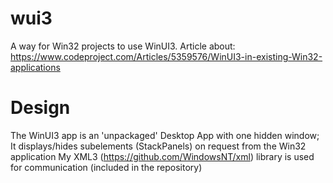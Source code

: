# wui3
A way for Win32 projects to use WinUI3.
Article about: https://www.codeproject.com/Articles/5359576/WinUI3-in-existing-Win32-applications

# Design
The WinUI3 app is an 'unpackaged' Desktop App with one hidden window; It displays/hides subelements (StackPanels) on request from the Win32 application
My XML3 (https://github.com/WindowsNT/xml) library is used for communication (included in the repository)





